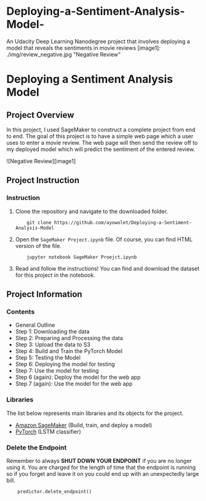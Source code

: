 # Deploying-a-Sentiment-Analysis-Model-
An Udacity Deep Learning Nanodegree project that involves deploying a model that reveals the sentiments in movie reviews
[image1]: ./img/review_negative.jpg "Negative Review"

# Deploying a Sentiment Analysis Model

## Project Overview
In this project, I used SageMaker to construct a complete project from end to end. The goal of this project is to have a simple web page which a user uses to enter a movie review. The web page will then send the review off to my deployed model which will predict the sentiment of the entered review.

![Negative Review][image1]

## Project Instruction

### Instruction

1. Clone the repository and navigate to the downloaded folder.
	```
		git clone https://github.com/ayowolet/Deploying-a-Sentiment-Analysis-Model
	```
2. Open the `SageMaker Project.ipynb` file. Of course, you can find HTML version of the file.
	```
		jupyter notebook SageMaker Proejct.ipynb
	```
3. Read and follow the instructions! You can find and download the dataset for this project in the notebook.

## Project Information

### Contents

- General Outline
- Step 1: Downloading the data
- Step 2: Preparing and Processing the data
- Step 3: Upload the data to S3
- Step 4: Build and Train the PyTorch Model
- Step 5: Testing the Model
- Step 6: Deploying the model for testing
- Step 7: Use the model for testing
- Step 6 (again): Deploy the model for the web app
- Step 7 (again): Use the model for the web app

### Libraries

The list below represents main libraries and its objects
for the project.
- [Amazon SageMaker](https://ap-northeast-2.console.aws.amazon.com/sagemaker/home?region=ap-northeast-2#/landing) (Build, train, and deploy a model)
- [PyTorch](https://pytorch.org) (LSTM classifier)

### Delete the Endpoint
Remember to always __SHUT DOWN YOUR ENDPOINT__ if you are no longer using it. You are charged for the length of time that the endpoint is running so if you forget and leave it on you could end up with an unexpectedly large bill.
```
	predictor.delete_endpoint()
```
